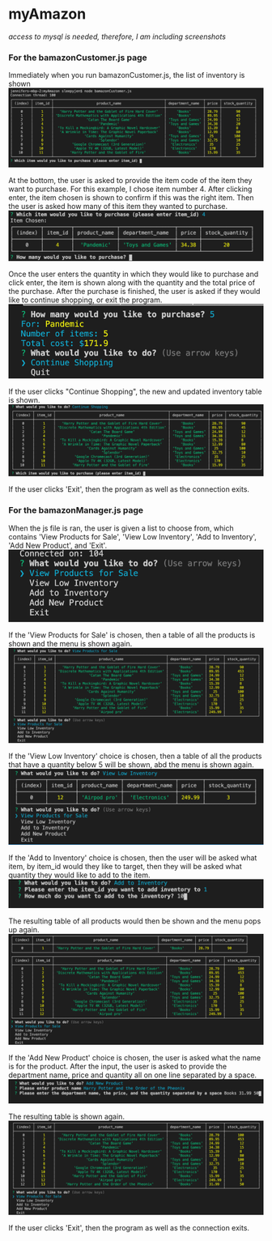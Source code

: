 # myAmazon
*access to mysql is needed, therefore, I am including screenshots*

### **For the bamazonCustomer.js page**

Immediately when you run bamazonCustomer.js, the list of inventory is shown
![start](https://github.com/SleepyJen/myAmazon/blob/master/images/1.png)

At the bottom, the user is asked to provide the item code of the item they want to purchase. For this example, I chose item number 4. After clicking enter, the item chosen is shown to confirm if this was the right item. Then the user is asked how many of this item they wanted to purchase. 
![Item and quantity](https://github.com/SleepyJen/myAmazon/blob/master/images/2.png)

Once the user enters the quantity in which they would like to purchase and click enter, the item is shown along with the quantity and the total price of the purchase. After the purchase is finished, the user is asked if they would like to continue shopping, or exit the program.
![total purchase](https://github.com/SleepyJen/myAmazon/blob/master/images/3.png)

If the user clicks "Continue Shopping", the new and updated inventory table is shown.
![conclusion](https://github.com/SleepyJen/myAmazon/blob/master/images/4.png)

If the user clicks 'Exit', then the program as well as the connection exits.

### **For the bamazonManager.js page**

When the js file is ran, the user is given a list to choose from, which contains 'View Products for Sale', 'View Low Inventory', 'Add to Inventory', 'Add New Product', and 'Exit'.
![list](https://github.com/SleepyJen/myAmazon/blob/master/images/5.png)

If the 'View Products for Sale' is chosen, then a table of all the products is shown and the menu is shown again.
![table](https://github.com/SleepyJen/myAmazon/blob/master/images/6.png)

If the 'View Low Inventory' choice is chosen, then a table of all the products that have a quantity below 5 will be shown, abd the menu is shown again.
![low inventory](https://github.com/SleepyJen/myAmazon/blob/master/images/7.png)

If the 'Add to Inventory' choice is chosen, then the user will be asked what item, by item_id would they like to target, then they will be asked what quantity they would like to add to the item.
![add to inventory](https://github.com/SleepyJen/myAmazon/blob/master/images/8.png)

The resulting table of all products would then be shown and the menu pops up again.
![new table](https://github.com/SleepyJen/myAmazon/blob/master/images/9.png)

If the 'Add New Product' choice is chosen, the user is asked what the name is for the product. After the input, the user is asked to provide the department name, price and quantity all on one line separated by a space. 
![add product](https://github.com/SleepyJen/myAmazon/blob/master/images/10.png)

The resulting table is shown again.
![result](https://github.com/SleepyJen/myAmazon/blob/master/images/11.png)

If the user clicks 'Exit', then the program as well as the connection exits.
